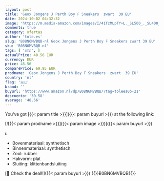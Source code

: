 ```yaml
---
layout: post
title: 'Geox Jongens J Perth Boy F Sneakers  zwart  39 EU'
date: 2024-10-02 04:32:32
image: 'https://m.media-amazon.com/images/I/41TzMLpTY+L._SL500_._SL400_.jpg'
comments: true
category: ofertas
author: 'tole.es'
slug: 'B0BN6MVBQB-nl Geox Jongens J Perth Boy F Sneakers zwart 39 EU'
sku: 'B0BN6MVBQB-nl'
tags: [ '🇳🇱', ]
actualPrice: 48.56 EUR
currency: EUR
price: 48.56
comparePrice: 69.95 EUR
prodname: 'Geox Jongens J Perth Boy F Sneakers  zwart  39 EU'
country: 'nl'
flag: '🇳🇱'
brand: ''
buyurl: 'https://www.amazon.nl/dp/B0BN6MVBQB/?tag=tolees0b-21'
descuento: '30.58'
average: '48.56'
---
```


You've got [{{< param title >}}]({{< param buyurl >}}) at the following link:

[![{{< param prodname >}}]({{< param image >}})]({{< param buyurl >}})

ℹ️:

- Bovenmateriaal: synthetisch
- Binnenmateriaal: synthetisch
- Zool: rubber
- Hakvorm: plat
- Sluiting: klittenbandsluiting

[🛒 Check the deal!!]({{< param buyurl >}})
{{<world>}}B0BN6MVBQB{{</world>}}
